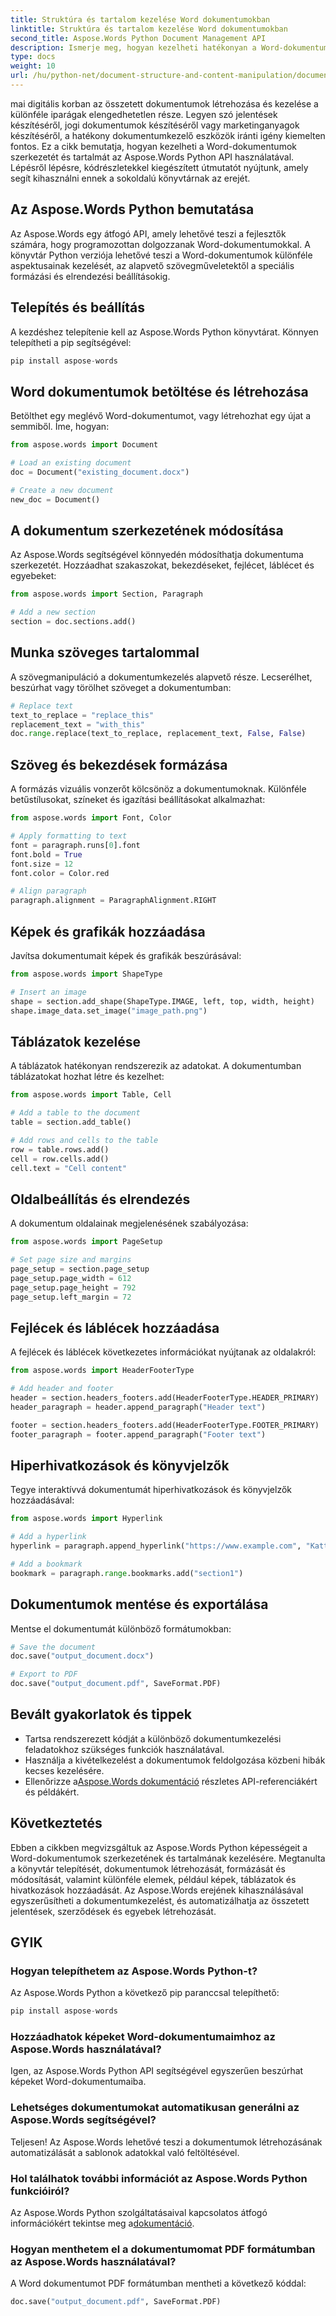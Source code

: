 ```yaml
---
title: Struktúra és tartalom kezelése Word dokumentumokban
linktitle: Struktúra és tartalom kezelése Word dokumentumokban
second_title: Aspose.Words Python Document Management API
description: Ismerje meg, hogyan kezelheti hatékonyan a Word-dokumentumokat az Aspose.Words for Python használatával. Ez a részletes útmutató a dokumentum szerkezetére, a szövegkezelésre, a formázásra, a képekre, táblázatokra és még sok másra vonatkozik.
type: docs
weight: 10
url: /hu/python-net/document-structure-and-content-manipulation/document-structure-content/
---
```


mai digitális korban az összetett dokumentumok létrehozása és kezelése a különféle iparágak elengedhetetlen része. Legyen szó jelentések készítéséről, jogi dokumentumok készítéséről vagy marketinganyagok készítéséről, a hatékony dokumentumkezelő eszközök iránti igény kiemelten fontos. Ez a cikk bemutatja, hogyan kezelheti a Word-dokumentumok szerkezetét és tartalmát az Aspose.Words Python API használatával. Lépésről lépésre, kódrészletekkel kiegészített útmutatót nyújtunk, amely segít kihasználni ennek a sokoldalú könyvtárnak az erejét.

## Az Aspose.Words Python bemutatása

Az Aspose.Words egy átfogó API, amely lehetővé teszi a fejlesztők számára, hogy programozottan dolgozzanak Word-dokumentumokkal. A könyvtár Python verziója lehetővé teszi a Word-dokumentumok különféle aspektusainak kezelését, az alapvető szövegműveletektől a speciális formázási és elrendezési beállításokig.

## Telepítés és beállítás

A kezdéshez telepítenie kell az Aspose.Words Python könyvtárat. Könnyen telepítheti a pip segítségével:

```python
pip install aspose-words
```

## Word dokumentumok betöltése és létrehozása

Betölthet egy meglévő Word-dokumentumot, vagy létrehozhat egy újat a semmiből. Íme, hogyan:

```python
from aspose.words import Document

# Load an existing document
doc = Document("existing_document.docx")

# Create a new document
new_doc = Document()
```

## A dokumentum szerkezetének módosítása

Az Aspose.Words segítségével könnyedén módosíthatja dokumentuma szerkezetét. Hozzáadhat szakaszokat, bekezdéseket, fejlécet, láblécet és egyebeket:

```python
from aspose.words import Section, Paragraph

# Add a new section
section = doc.sections.add()
```

## Munka szöveges tartalommal

A szövegmanipuláció a dokumentumkezelés alapvető része. Lecserélhet, beszúrhat vagy törölhet szöveget a dokumentumban:

```python
# Replace text
text_to_replace = "replace_this"
replacement_text = "with_this"
doc.range.replace(text_to_replace, replacement_text, False, False)
```

## Szöveg és bekezdések formázása

A formázás vizuális vonzerőt kölcsönöz a dokumentumoknak. Különféle betűstílusokat, színeket és igazítási beállításokat alkalmazhat:

```python
from aspose.words import Font, Color

# Apply formatting to text
font = paragraph.runs[0].font
font.bold = True
font.size = 12
font.color = Color.red

# Align paragraph
paragraph.alignment = ParagraphAlignment.RIGHT
```

## Képek és grafikák hozzáadása

Javítsa dokumentumait képek és grafikák beszúrásával:

```python
from aspose.words import ShapeType

# Insert an image
shape = section.add_shape(ShapeType.IMAGE, left, top, width, height)
shape.image_data.set_image("image_path.png")
```

## Táblázatok kezelése

A táblázatok hatékonyan rendszerezik az adatokat. A dokumentumban táblázatokat hozhat létre és kezelhet:

```python
from aspose.words import Table, Cell

# Add a table to the document
table = section.add_table()

# Add rows and cells to the table
row = table.rows.add()
cell = row.cells.add()
cell.text = "Cell content"
```

## Oldalbeállítás és elrendezés

A dokumentum oldalainak megjelenésének szabályozása:

```python
from aspose.words import PageSetup

# Set page size and margins
page_setup = section.page_setup
page_setup.page_width = 612
page_setup.page_height = 792
page_setup.left_margin = 72
```

## Fejlécek és láblécek hozzáadása

A fejlécek és láblécek következetes információkat nyújtanak az oldalakról:

```python
from aspose.words import HeaderFooterType

# Add header and footer
header = section.headers_footers.add(HeaderFooterType.HEADER_PRIMARY)
header_paragraph = header.append_paragraph("Header text")

footer = section.headers_footers.add(HeaderFooterType.FOOTER_PRIMARY)
footer_paragraph = footer.append_paragraph("Footer text")
```

## Hiperhivatkozások és könyvjelzők

Tegye interaktívvá dokumentumát hiperhivatkozások és könyvjelzők hozzáadásával:

```python
from aspose.words import Hyperlink

# Add a hyperlink
hyperlink = paragraph.append_hyperlink("https://www.example.com", "Kattintson ide")

# Add a bookmark
bookmark = paragraph.range.bookmarks.add("section1")
```

## Dokumentumok mentése és exportálása

Mentse el dokumentumát különböző formátumokban:

```python
# Save the document
doc.save("output_document.docx")

# Export to PDF
doc.save("output_document.pdf", SaveFormat.PDF)
```

## Bevált gyakorlatok és tippek

- Tartsa rendszerezett kódját a különböző dokumentumkezelési feladatokhoz szükséges funkciók használatával.
- Használja a kivételkezelést a dokumentumok feldolgozása közbeni hibák kecses kezelésére.
-  Ellenőrizze a[Aspose.Words dokumentáció](https://reference.aspose.com/words/python-net/) részletes API-referenciákért és példákért.

## Következtetés

Ebben a cikkben megvizsgáltuk az Aspose.Words Python képességeit a Word-dokumentumok szerkezetének és tartalmának kezelésére. Megtanulta a könyvtár telepítését, dokumentumok létrehozását, formázását és módosítását, valamint különféle elemek, például képek, táblázatok és hivatkozások hozzáadását. Az Aspose.Words erejének kihasználásával egyszerűsítheti a dokumentumkezelést, és automatizálhatja az összetett jelentések, szerződések és egyebek létrehozását.

## GYIK

### Hogyan telepíthetem az Aspose.Words Python-t?

Az Aspose.Words Python a következő pip paranccsal telepíthető:

```python
pip install aspose-words
```

### Hozzáadhatok képeket Word-dokumentumaimhoz az Aspose.Words használatával?

Igen, az Aspose.Words Python API segítségével egyszerűen beszúrhat képeket Word-dokumentumaiba.

### Lehetséges dokumentumokat automatikusan generálni az Aspose.Words segítségével?

Teljesen! Az Aspose.Words lehetővé teszi a dokumentumok létrehozásának automatizálását a sablonok adatokkal való feltöltésével.

### Hol találhatok további információt az Aspose.Words Python funkcióiról?

 Az Aspose.Words Python szolgáltatásaival kapcsolatos átfogó információkért tekintse meg a[dokumentáció](https://reference.aspose.com/words/python-net/).

### Hogyan menthetem el a dokumentumomat PDF formátumban az Aspose.Words használatával?

A Word dokumentumot PDF formátumban mentheti a következő kóddal:

```python
doc.save("output_document.pdf", SaveFormat.PDF)
```